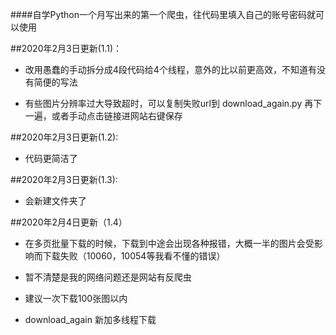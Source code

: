 ####自学Python一个月写出来的第一个爬虫，往代码里填入自己的账号密码就可以使用


##2020年2月3日更新(1.1)：
- 改用愚蠢的手动拆分成4段代码给4个线程，意外的比以前更高效，不知道有没有简便的写法

- 有些图片分辨率过大导致超时，可以复制失败url到 download_again.py 再下一遍，或者手动点击链接进网站右键保存

##2020年2月3日更新(1.2):
- 代码更简洁了

##2020年2月3日更新(1.3):

- 会新建文件夹了

##2020年2月4日更新（1.4）
- 在多页批量下载的时候，下载到中途会出现各种报错，大概一半的图片会受影响而下载失败（10060，10054等我看不懂的错误）

- 暂不清楚是我的网络问题还是网站有反爬虫

- 建议一次下载100张图以内

- download_again 新加多线程下载

